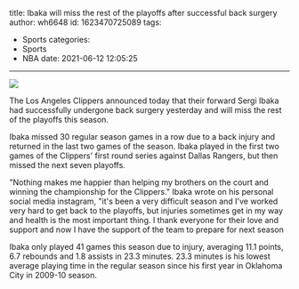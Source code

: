 title: Ibaka will miss the rest of the playoffs after successful back surgery
author: wh6648
id: 1623470725089
tags: 
- Sports
categories: 
- Sports
- NBA
date: 2021-06-12 12:05:25
---
![](https://p2.itc.cn/q_70/images01/20210612/329fa24c45304d2fa71366a08fa8e22e.jpeg)


The Los Angeles Clippers announced today that their forward Sergi Ibaka had successfully undergone back surgery yesterday and will miss the rest of the playoffs this season.

Ibaka missed 30 regular season games in a row due to a back injury and returned in the last two games of the season. Ibaka played in the first two games of the Clippers' first round series against Dallas Rangers, but then missed the next seven playoffs.

"Nothing makes me happier than helping my brothers on the court and winning the championship for the Clippers." Ibaka wrote on his personal social media instagram, "it's been a very difficult season and I've worked very hard to get back to the playoffs, but injuries sometimes get in my way and health is the most important thing. I thank everyone for their love and support and now I have the support of the team to prepare for next season

Ibaka only played 41 games this season due to injury, averaging 11.1 points, 6.7 rebounds and 1.8 assists in 23.3 minutes. 23.3 minutes is his lowest average playing time in the regular season since his first year in Oklahoma City in 2009-10 season.

